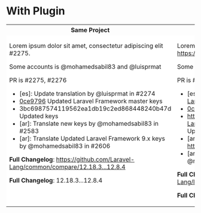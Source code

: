 # With Plugin

<table>
<tr>
<th>Same Project</th>
<th>Another Project</th>
</tr>
<tr style="background-color: white">
<td width="500px" valign="top">

Lorem ipsum dolor sit amet, consectetur adipiscing elit #2275.

Some accounts is @mohamedsabil83 and @luisprmat

PR is #2275, #2276

* [es]: Update translation by @luisprmat in #2274
* [0ce9796](https://github.com/Laravel-Lang/common/commit/0ce9796357a0af1430d1043283fd23178df92f23) Updated Laravel Framework master keys
* 3bc6987574119562ea1db19c2ed868448240b47d Updated keys
* [ar]: Translate new keys by @mohamedsabil83 in #2583
* [ar]: Translate Updated Laravel Framework 9.x keys by @mohamedsabil83 in #2606

**Full Changelog**: https://github.com/Laravel-Lang/common/compare/12.18.3...12.8.4

**Full Changelog**: 12.18.3...12.8.4

</td>
<td width="50%" valign="top">

Lorem ipsum dolor sit amet, consectetur adipiscing elit https://github.com/Laravel-Lang/lang/pull/2275.

Some accounts is @mohamedsabil83 and @luisprmat

PR is #2275, #2276

* [es]: Update translation by @luisprmat in https://github.com/Laravel-Lang/lang/pull/2274
* [0ce9796](https://github.com/Laravel-Lang/lang/commit/0ce9796357a0af1430d1043283fd23178df92f23) Updated Laravel Framework master keys
* https://github.com/Laravel-Lang/lang/commit/3bc6987574119562ea1db19c2ed868448240b47d Updated keys
* [ar]: Translate new keys by @mohamedsabil83 in https://github.com/Laravel-Lang/lang/pull/2583
* [ar]: Translate Updated Laravel Framework 9.x keys by @mohamedsabil83 in https://github.com/Laravel-Lang/lang/pull/2606

**Full Changelog**: https://github.com/Laravel-Lang/lang/compare/12.18.3...12.8.4

**Full Changelog**: 12.18.3...12.8.4

</td>
</tr>
</table>
